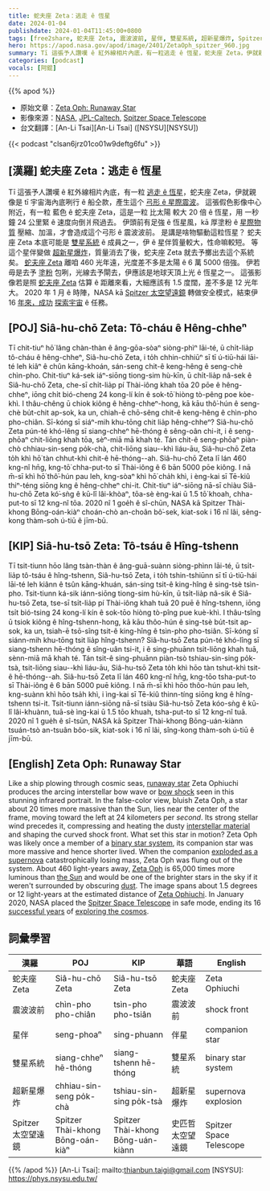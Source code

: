 ```yaml
---
title: 蛇夫座 Zeta：逃走 ê 恆星
date: 2024-01-04
publishdate: 2024-01-04T11:45:00+0800
tags: [free2share, 蛇夫座 Zeta, 震波波前, 星伴, 雙星系統, 超新星爆炸, Spitzer 太空望遠鏡]
hero: https://apod.nasa.gov/apod/image/2401/ZetaOph_spitzer_960.jpg
summary: Tī 這張予人讚嘆 ê 紅外線相片內底，有一粒逃走 ê 恆星，蛇夫座 Zeta，伊就親像是 tī 宇宙海內底咧行 ê 船仝款，產生這个弓形 ê 星際震波。
categories: [podcast]
vocals: [阿錕]
---
```


{{% apod %}}

- 原始文章：[Zeta Oph: Runaway Star](https://apod.nasa.gov/apod/ap240104.html)
- 影像來源：[NASA](https://www.nasa.gov/), [JPL-Caltech](https://www.jpl.nasa.gov/), [Spitzer Space Telescope](https://www.nasa.gov/mission_pages/spitzer/main/index.html)
- 台文翻譯：[An-Li Tsai][An-Li Tsai] ([NSYSU][NSYSU])

{{< podcast "clsan6jrz01co01w9deftg6fu" >}}

## [漢羅] 蛇夫座 Zeta：逃走 ê 恆星
Tī 這張予人讚嘆 ê 紅外線相片內底，有一粒 [逃走 ê 恆星][runaway star]，蛇夫座 Zeta，伊就親像是 tī 宇宙海內底咧行 ê 船仝款，產生這个 [弓形 ê 星際震波][bow shock]。
這張假色影像中心附近，有一粒 藍色 ê 蛇夫座 Zeta，這是一粒 比太陽 較大 20 倍 ê 恆星，用 一秒鐘 24 公里緊 ê 速度向倒爿飛過去。
伊頭前有足強 ê 恆星風，kā 厚塗粉 ê [星際物質][interstellar material] 壓縮、加溫，才會造成這个弓形 ê 震波波前。
是講是啥物驅動這粒恆星？
蛇夫座 Zeta 本底可能是 [雙星系統][binary star system] ê 成員之一，伊 ê 星伴質量較大，性命嘛較短。
等這个星伴變做 [超新星爆炸][exploded as a supernova]，質量消去了後，蛇夫座 Zeta 就去予擲出去這个系統矣。
[蛇夫座 Zeta][Zeta Oph] 離咱 460 光年遠，光度差不多是太陽 ê 6 萬 5000 倍強。
伊若毋是去予 [塗粉][dust] 包咧，光線去予閘去，伊應該是地球天頂上光 ê 恆星之一。
這張影像若是照 [蛇夫座 Zeta][Zeta Ophiuchi] 估算 ê 距離來看，大細應該有 1.5 度闊，差不多是 12 光年大。
2020 年 1 月 ê 時陣，NASA kā [Spitzer 太空望遠鏡][Spitzer Space Telescope] 轉做安全模式，結束伊 16 [年來，成功][successful years] [探索宇宙][exploring the cosmos] ê 任務。

## [POJ] Siâ-hu-chō Zeta: Tô-cháu ê Hêng-chheⁿ
Tī chit-tiuⁿ hō͘ lâng chàn-thàn ê âng-gōa-sòaⁿ siòng-phìⁿ lāi-té, ū chi̍t-lia̍p tô-cháu ê hêng-chheⁿ, Siâ-hu-chō Zeta, i to̍h chhin-chhiūⁿ sī tī ú-tiū-hái lāi-té leh kiâⁿ ê chûn kāng-khoán, sán-seng chit-ê keng-hêng ê seng-chè chìn-pho.
Chit-tiuⁿ ká-sek iáⁿ-siōng tiong-sim hù-kīn, ū chi̍t-lia̍p nâ-sek ê Siâ-hu-chō Zeta, che-sī chi̍t-lia̍p pí Thài-iông khah tōa 20 pōe ê hêng-chheⁿ, iōng chi̍t bió-cheng 24 kong-lí kín ê sok-tō͘ hiòng tò-pêng poe kòe-khì.
I thâu-chêng ū chiok kiông ê hêng-chheⁿ-hong, kā kāu thô͘-hún ê seng-chè bu̍t-chit ap-sok, ka un, chiah-ē chō-sêng chit-ê keng-hêng ê chìn-pho pho-chiân.
Sī-kóng sī siáⁿ-mih khu-tōng chit lia̍p hêng-chheⁿ?
Siâ-hu-chō Zeta pún-té khó-lêng sī siang-chheⁿ hē-thóng ê sêng-oân chi-it, i ê seng-phōaⁿ chit-liōng khah tōa, sèⁿ-miā mā khah té.
Tán chit-ê seng-phōaⁿ piàn-chò chhiau-sin-seng po̍k-chà, chit-liōng siau--khì liáu-āu, Siâ-hu-chō Zeta to̍h khì hō͘ tàn chhut-khì chit-ê hē-thóng--ah.
Siâ-hu-chō Zeta lī lán 460 kng-nî hn̄g, kng-tō͘ chha-put-to sī Thài-iông ê 6 bān 5000 pōe kiông.
I nā m̄-sī khì hō͘ thô͘-hún pau leh, kng-sòaⁿ khì hō͘ cha̍h khì, i èng-kai sī Tē-kiû thiⁿ-téng siōng kng ê hêng-chheⁿ chi-it.
Chit-tiuⁿ iáⁿ-siōng nā-sī chiàu Siâ-hu-chō Zeta kó͘-sǹg ê kū-lî lâi-khòaⁿ, tōa-sè èng-kai ū 1.5 tō͘ khoah, chha-put-to sī 12 kng-nî tōa.
2020 nî 1 goe̍h ê sî-chūn, NASA kā Spitzer Thài-khong Bōng-oán-kiàⁿ choán-chò an-choân bô͘-sek, kiat-sok i 16 nî lâi, sêng-kong thàm-soh ú-tiū ê jīm-bū.

## [KIP] Siâ-hu-tsō Zeta: Tô-tsáu ê Hîng-tshenn
Tī tsit-tiunn hōo lâng tsàn-thàn ê âng-guā-suànn siòng-phìnn lāi-té, ū tsi̍t-lia̍p tô-tsáu ê hîng-tshenn, Siâ-hu-tsō Zeta, i to̍h tshin-tshiūnn sī tī ú-tiū-hái lāi-té leh kiânn ê tsûn kāng-khuán, sán-sing tsit-ê king-hîng ê sing-tsè tsìn-pho.
Tsit-tiunn ká-sik iánn-siōng tiong-sim hù-kīn, ū tsi̍t-lia̍p nâ-sik ê Siâ-hu-tsō Zeta, tse-sī tsi̍t-lia̍p pí Thài-iông khah tuā 20 puē ê hîng-tshenn, iōng tsi̍t bió-tsing 24 kong-lí kín ê sok-tōo hiòng tò-pîng pue kuè-khì.
I thâu-tsîng ū tsiok kiông ê hîng-tshenn-hong, kā kāu thôo-hún ê sing-tsè bu̍t-tsit ap-sok, ka un, tsiah-ē tsō-sîng tsit-ê king-hîng ê tsìn-pho pho-tsiân.
Sī-kóng sī siánn-mih khu-tōng tsit lia̍p hîng-tshenn?
Siâ-hu-tsō Zeta pún-té khó-lîng sī siang-tshenn hē-thóng ê sîng-uân tsi-it, i ê sing-phuānn tsit-liōng khah tuā, sènn-miā mā khah té.
Tán tsit-ê sing-phuānn piàn-tsò tshiau-sin-sing po̍k-tsà, tsit-liōng siau--khì liáu-āu, Siâ-hu-tsō Zeta to̍h khì hōo tàn tshut-khì tsit-ê hē-thóng--ah.
Siâ-hu-tsō Zeta lī lán 460 kng-nî hn̄g, kng-tōo tsha-put-to sī Thài-iông ê 6 bān 5000 puē kiông.
I nā m̄-sī khì hōo thôo-hún pau leh, kng-suànn khì hōo tsa̍h khì, i ìng-kai sī Tē-kiû thinn-tíng siōng kng ê hîng-tshenn tsi-it.
Tsit-tiunn iánn-siōng nā-sī tsiàu Siâ-hu-tsō Zeta kóo-sǹg ê kū-lî lâi-khuànn, tuā-sè ìng-kai ū 1.5 tōo khuah, tsha-put-to sī 12 kng-nî tuā.
2020 nî 1 gue̍h ê sî-tsūn, NASA kā Spitzer Thài-khong Bōng-uán-kiànn tsuán-tsò an-tsuân bôo-sik, kiat-sok i 16 nî lâi, sîng-kong thàm-soh ú-tiū ê jīm-bū.

## [English] Zeta Oph: Runaway Star
Like a ship plowing through cosmic seas, [runaway star][runaway star] Zeta Ophiuchi produces the arcing interstellar bow wave or [bow shock][bow shock] seen in this stunning infrared portrait.
In the false-color view, bluish Zeta Oph, a star about 20 times more massive than the Sun, lies near the center of the frame, moving toward the left at 24 kilometers per _second_.
Its strong stellar wind precedes it, compressing and heating the dusty [interstellar material][interstellar material] and shaping the curved shock front.
What set this star in motion?
Zeta Oph was likely once a member of a [binary star system][binary star system], its companion star was more massive and hence shorter lived.
When the companion [exploded as a supernova][exploded as a supernova] catastrophically losing mass, Zeta Oph was flung out of the system.
About 460 light-years away, [Zeta Oph][Zeta Oph] is 65,000 times more luminous than [the Sun][the Sun] and would be one of the brighter stars in the sky if it weren't surrounded by obscuring [dust][dust].
The image spans about 1.5 degrees or 12 light-years at the estimated distance of [Zeta Ophiuchi][Zeta Ophiuchi].
In January 2020, NASA placed the [Spitzer Space Telescope][Spitzer Space Telescope] in safe mode, ending its 16 [successful years][successful years] of [exploring the cosmos][exploring the cosmos].

## 詞彙學習

|漢羅|POJ|KIP|華語|English|
|-|-|-|-|-|
|蛇夫座 Zeta|Siâ-hu-chō Zeta|Siâ-hu-tsō Zeta|蛇夫座 Zeta|Zeta Ophiuchi|
|震波波前|chìn-pho pho-chiân|tsìn-pho pho-tsiân|震波波前|shock front|
|星伴|seng-phoaⁿ|sing-phuann|伴星|companion star|
|雙星系統|siang-chheⁿ hē-thóng|siang-tshenn hē-thóng|雙星系統|binary star system|
|超新星爆炸|chhiau-sin-seng po̍k-chà|tshiau-sin-sing po̍k-tsà|超新星爆炸|supernova explosion|
|Spitzer 太空望遠鏡|Spitzer Thài-khong Bōng-oán-kiàⁿ|Spitzer Thài-khong Bōng-uán-kiànn|史匹哲太空望遠鏡|Spitzer Space Telescope|

{{% /apod %}}
[An-Li Tsai]: mailto:thianbun.taigi@gmail.com
[NSYSU]: https://phys.nsysu.edu.tw/

[copyright]: https://apod.nasa.gov/apod/fap/lib/about_apod.html#srapply
[License]: https://creativecommons.org/licenses/by/3.0/

[runaway star]:https://apod.nasa.gov/apod/ap061124.html
[bow shock]:https://www.youtube.com/watch?v=0rGz862VPRo
[interstellar material]:http://espg.sr.unh.edu/ism/what1.html
[binary star system]:https://apod.nasa.gov/apod/ap970219.html
[exploded as a supernova]:https://en.wikipedia.org/wiki/Type_II_supernova
[Zeta Oph]:https://en.wikipedia.org/wiki/Zeta_Ophiuchi
[the Sun]:https://solarsystem.nasa.gov/solar-system/sun/overview/
[dust]:https://apod.nasa.gov/apod/ap030706.html
[Zeta Ophiuchi]:http://stars.astro.illinois.edu/sow/zetaoph.html
[Spitzer Space Telescope]:https://www.nasa.gov/mission_pages/spitzer/main/index.html
[successful years]:http://www.spitzer.caltech.edu/news/2195-ssc2019-15-Sixteen-Images-for-Spitzer-s-Sweet-16
[exploring the cosmos]:https://www.nasa.gov/centers-and-facilities/goddard/nasas-spitzer-tess-find-potentially-volcano-covered-earth-size-world/
